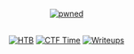 <div align="center">

[![pwned](https://user-images.githubusercontent.com/121574230/234406689-bf9c9dba-2c0d-48cd-b05c-fa0141d4e7d6.png)](https://app.hackthebox.com/teams/overview/5484)

​​​​​​</br> [![HTB](https://user-images.githubusercontent.com/121574230/234416769-acc5eda5-c910-46d7-9325-f3040aa91f05.png)](https://app.hackthebox.com/teams/overview/5484) [![CTF Time](https://user-images.githubusercontent.com/121574230/234416811-26b7be48-7f45-409a-8e49-a829fac2dcff.png)](https://ctftime.org/team/171176) [![Writeups](https://user-images.githubusercontent.com/80776324/234418326-2153c37e-2c4d-4c79-a301-26b31a29f534.png)](https://github.com/steel-balls/HTB_Writeups)

</div>
